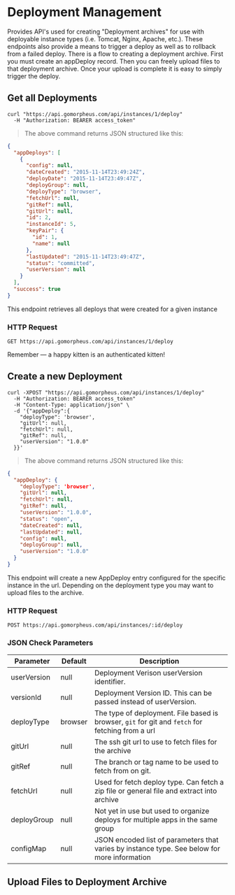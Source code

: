 # Deployment Management

Provides API's used for creating "Deployment archives" for use with deployable instance types (i.e. Tomcat, Nginx, Apache, etc.). These endpoints also provide a means to trigger a deploy as well as to rollback from a failed deploy. There is a flow to creating a deployment archive. First you must create an appDeploy record. Then you can freely upload files to that deployment archive. Once your upload is complete it is easy to simply trigger the deploy.

## Get all Deployments

```shell
curl "https://api.gomorpheus.com/api/instances/1/deploy"
  -H "Authorization: BEARER access_token"
```

> The above command returns JSON structured like this:

```json
{
  "appDeploys": [
    {
      "config": null,
      "dateCreated": "2015-11-14T23:49:24Z",
      "deployDate": "2015-11-14T23:49:47Z",
      "deployGroup": null,
      "deployType": "browser",
      "fetchUrl": null,
      "gitRef": null,
      "gitUrl": null,
      "id": 2,
      "instanceId": 5,
      "keyPair": {
        "id": 1,
        "name": null
      },
      "lastUpdated": "2015-11-14T23:49:47Z",
      "status": "committed",
      "userVersion": null
    }
  ],
  "success": true
}
```

This endpoint retrieves all deploys that were created for a given instance

### HTTP Request

`GET https://api.gomorpheus.com/api/instances/1/deploy`


<aside class="success">
Remember — a happy kitten is an authenticated kitten!
</aside>

## Create a new Deployment

```shell
curl -XPOST "https://api.gomorpheus.com/api/instances/1/deploy"
  -H "Authorization: BEARER access_token"
  -H "Content-Type: application/json" \
  -d '{"appDeploy":{
    "deployType": 'browser',
    "gitUrl": null,
    "fetchUrl": null,
    "gitRef": null,
    "userVersion": "1.0.0"
  }}'
```

> The above command returns JSON structured like this:

```json
{
  "appDeploy": {
  	"deployType": 'browser',
    "gitUrl": null,
    "fetchUrl": null,
    "gitRef": null,
    "userVersion": "1.0.0",
    "status": "open",
    "dateCreated": null,
    "lastUpdated": null,
    "config": null,
    "deployGroup": null,
    "userVersion": "1.0.0"
  }
}
```

This endpoint will create a new AppDeploy entry configured for the specific instance in the url. Depending on the deployment type you may want to upload files to the archive.

### HTTP Request

`POST https://api.gomorpheus.com/api/instances/:id/deploy`

### JSON Check Parameters

Parameter | Default | Description
--------- | ------- | -----------
userVersion | null | Deployment Verison userVersion identifier.
versionId | null | Deployment Version ID. This can be passed instead of userVersion.
deployType | browser | The type of deployment. File based is browser, `git` for git and `fetch` for fetching from a url
gitUrl | null | The ssh git url to use to fetch files for the archive
gitRef | null | The branch or tag name to be used to fetch from on git.
fetchUrl | null | Used for fetch deploy type. Can fetch a zip file or general file and extract into archive
deployGroup | null | Not yet in use but used to organize deploys for multiple apps in the same group
configMap | null | JSON encoded list of parameters that varies by instance type. See below for more information

## Upload Files to Deployment Archive


